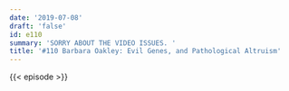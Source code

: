 ```yaml
---
date: '2019-07-08'
draft: 'false'
id: e110
summary: 'SORRY ABOUT THE VIDEO ISSUES. '
title: '#110 Barbara Oakley: Evil Genes, and Pathological Altruism'
---
```

{{< episode >}}
